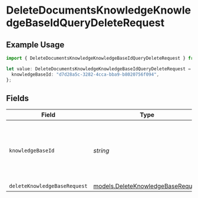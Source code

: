 # DeleteDocumentsKnowledgeKnowledgeBaseIdQueryDeleteRequest

## Example Usage

```typescript
import { DeleteDocumentsKnowledgeKnowledgeBaseIdQueryDeleteRequest } from "opperai/models/operations";

let value: DeleteDocumentsKnowledgeKnowledgeBaseIdQueryDeleteRequest = {
  knowledgeBaseId: "d7d28a5c-3282-4cca-bba9-b8020756f094",
};
```

## Fields

| Field                                                                           | Type                                                                            | Required                                                                        | Description                                                                     |
| ------------------------------------------------------------------------------- | ------------------------------------------------------------------------------- | ------------------------------------------------------------------------------- | ------------------------------------------------------------------------------- |
| `knowledgeBaseId`                                                               | *string*                                                                        | :heavy_check_mark:                                                              | The id of the knowledge base to delete or delete documents from                 |
| `deleteKnowledgeBaseRequest`                                                    | [models.DeleteKnowledgeBaseRequest](../../models/deleteknowledgebaserequest.md) | :heavy_minus_sign:                                                              | N/A                                                                             |